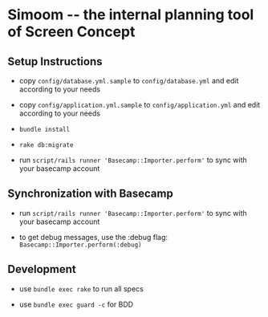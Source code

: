# Simoom -- the internal planning tool of Screen Concept

## Setup Instructions

- copy `config/database.yml.sample` to `config/database.yml` and edit
  according to your needs

- copy `config/application.yml.sample` to `config/application.yml` and edit
  according to your needs

- `bundle install`

- `rake db:migrate`

- run `script/rails runner 'Basecamp::Importer.perform'` to sync with your basecamp account

## Synchronization with Basecamp

- run `script/rails runner 'Basecamp::Importer.perform'` to sync with your basecamp account

- to get debug messages, use the :debug flag: `Basecamp::Importer.perform(:debug)`

## Development

- use `bundle exec rake` to run all specs

- use `bundle exec guard -c` for BDD
